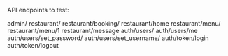API endpoints to test:

admin/
restaurant/
restaurant/booking/
restaurant/home
restaurant/menu/
restaurant/menu/1
restaurant/message
auth/users/
auth/users/me
auth/users/set_password/
auth/users/set_username/
auth/token/login
auth/token/logout
